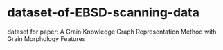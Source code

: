 # dataset-of-EBSD-scanning-data
dataset for paper: A Grain Knowledge Graph Representation Method with Grain Morphology Features
